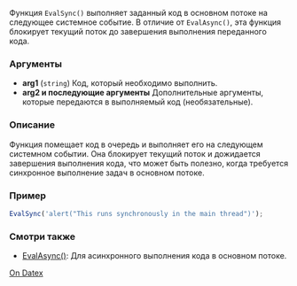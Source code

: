 Функция `EvalSync()` выполняет заданный код в основном потоке на следующее системное событие. В отличие от `EvalAsync()`, эта функция блокирует текущий поток до завершения выполнения переданного кода.

### Аргументы
- **arg1** (`string`)
	Код, который необходимо выполнить.
- **arg2 и последующие аргументы**
	Дополнительные аргументы, которые передаются в выполняемый код (необязательные).

### Описание
Функция помещает код в очередь и выполняет его на следующем системном событии. Она блокирует текущий поток и дожидается завершения выполнения кода, что может быть полезно, когда требуется синхронное выполнение задач в основном потоке.

### Пример
```js
EvalSync('alert("This runs synchronously in the main thread")');
```

### Смотри также
- [EvalAsync()](http://docs.datex.ru/article.htm?id=5665465792879477124): Для асинхронного выполнения кода в основном потоке.

[On Datex](http://docs.datex.ru/article.htm?id=5665465792879477125)